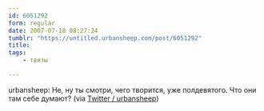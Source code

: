 ```yaml
---
id: 6051292
form: regular
date: 2007-07-18 08:27:24
tumblr: "https://untitled.urbansheep.com/post/6051292"
title:
tags:
    - твиты

---
```


<p>urbansheep: Не, ну ты смотри, чего творится, уже полдевятого. Что они там себе думают? (via <a href="http://twitter.com/urbansheep/statuses/155212472">Twitter / urbansheep</a>)</p>

